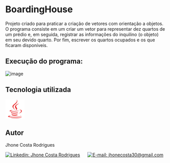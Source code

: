 # BoardingHouse
Projeto criado para praticar a criação de vetores com orientação a objetos. O programa consiste em um criar um vetor para representar dez quartos
de um prédio e, em seguida, registrar as informações do inquilino (o objeto) em seu devido quarto. Por fim, escrever os quartos ocupados e os que ficaram disponíveis.

## Execução do programa:
![image](https://user-images.githubusercontent.com/129993748/231866205-ca3315ff-02ba-45f1-b3e6-30f4beb83700.png)

## Tecnologia utilizada
<div align="left"> 
  <img height="60" src="https://raw.githubusercontent.com/devicons/devicon/master/icons/java/java-plain.svg" title="Java">

## Autor
<p>Jhone Costa Rodrigues</p>
<section align="left">  
  <div> 
    <a href="https://www.linkedin.com/in/jhone-costa-rodrigues-79a080234/" target="_blank"><img src="https://img.shields.io/badge/-LinkedIn-%230077B5?style=for-the-badge&logo=linkedin&logoColor=white" target="_blank" title="Linkedin: Jhone Costa Rodrigues"></a>
    &nbsp;&nbsp;&nbsp;&nbsp;
    <a href = "mailto:jhonecosta30@gmail.com"><img src="https://img.shields.io/badge/-Gmail-%23333?style=for-the-badge&logo=gmail&logoColor=white" target="_blank" title="E-mail: jhonecosta30@gmail.com"></a>
  </div>
</section>
